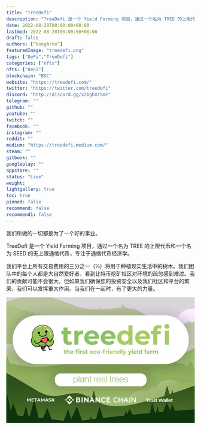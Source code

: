 ```yaml
---
title: "TreeDefi"
description: "TreeDefi 是一个 Yield Farming 项目，通过一个名为 TREE 的上限代币和一个名为 SEED 的无上限通缩代币，专注于通缩代币经济学。"
date: 2022-08-20T00:00:00+08:00
lastmod: 2022-08-20T00:00:00+08:00
draft: false
authors: [“boogArno”]
featuredImage: "treedefi.png"
tags: ["DeFi","TreeDefi"]
categories: ["nfts"]
nfts: ["DeFi"]
blockchain: "BSC"
website: "https://treedefi.com/"
twitter: "https://twitter.com/treedefi"
discord: "http://discord.gg/xzbghXTSmF"
telegram: ""
github: ""
youtube: ""
twitch: ""
facebook: ""
instagram: ""
reddit: ""
medium: "https://treedefi.medium.com/"
steam: ""
gitbook: ""
googleplay: ""
appstore: ""
status: "Live"
weight: 
lightgallery: true
toc: true
pinned: false
recommend: false
recommend1: false
---
```

我们所做的一切都是为了一个好的事业。

TreeDefi 是一个 Yield Farming 项目，通过一个名为 TREE 的上限代币和一个名为 SEED 的无上限通缩代币，专注于通缩代币经济学。

我们平台上所有交易费用的三分之一（⅓）将用于种植现实生活中的树木。我们团队中的每个人都是大自然爱好者，看到比特币挖矿社区对环境的疏忽感到难过。我们的贡献可能不会很大，但如果我们确保您的投资安全以及我们社区和平台的繁荣，我们可以发挥重大作用。当我们在一起时，有了更大的力量。

![treedefi-dapp-defi-bsc-image1_adf656d5889c93c2f01b781614e6aa55](treedefi-dapp-defi-bsc-image1_adf656d5889c93c2f01b781614e6aa55.png)
